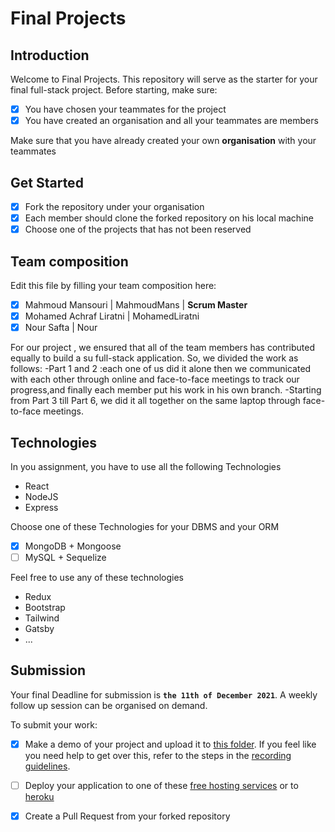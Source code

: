 # Final Projects

## Introduction

Welcome to Final Projects. This repository will serve as the starter for your final full-stack project.
Before starting, make sure:

- [x] You have chosen your teammates for the project
- [x] You have created an organisation and all your teammates are members

Make sure that you have already created your own **organisation** with your teammates

## Get Started

- [x] Fork the repository under your organisation
- [x] Each member should clone the forked repository on his local machine
- [x] Choose one of the projects that has not been reserved

## Team composition

Edit this file by filling your team composition here:

- [x] Mahmoud Mansouri | MahmoudMans | **Scrum Master**
- [x] Mohamed Achraf Liratni | MohamedLiratni
- [x] Nour Safta | Nour

For our project , we ensured that all of the team members has contributed equally to build a su full-stack application. So, we divided the work as follows: -Part 1 and 2 :each one of us did it alone then we communicated with each other through online and face-to-face meetings to track our progress,and finally each member put his work in his own branch. -Starting from Part 3 till Part 6, we did it all together on the same laptop through face-to-face meetings.

## Technologies

In you assignment, you have to use all the following Technologies

- React
- NodeJS
- Express

Choose one of these Technologies for your DBMS and your ORM

- [x] MongoDB + Mongoose
- [ ] MySQL + Sequelize

Feel free to use any of these technologies

- Redux
- Bootstrap
- Tailwind
- Gatsby
- ...

## Submission

Your final Deadline for submission is **`the 11th of December 2021`**. A weekly follow up session can be organised on demand.

To submit your work:

- [x] Make a demo of your project and upload it to [this folder](https://drive.google.com/drive/folders/14ndlnd1BK9EF7XdZLrgrNdtidr3X-r0a?usp=sharing). If you feel like you need help to get over this, refer to the steps in the [recording guidelines](./RECORDING.md).
- [ ] Deploy your application to one of these [free hosting services](https://blogs.devchallenges.io/posts/tJ26U8MhZTPgBSRSwpqr) or to [heroku](https://www.heroku.com/)

- [x] Create a Pull Request from your forked repository
